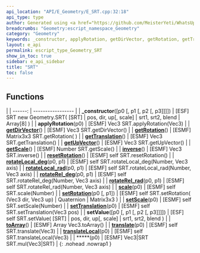 ```yaml
---
api_location: "API/E_Geometry/E_SRT.cpp:32:18"
api_type: type
author: Generated using <a href="https://github.com/MeisterYeti/WhatsUpDoc">WhatsUpDoc</a>
breadcrumbs: "Geometry:escript_namespace_Geometry"
category: "Geometry"
keywords: _constructor, applyRotation, getDirVector, getRotation, getTranslation, getUpVector, getScale, inverse, resetRotation, rotateLocal_deg, rotateLocal_rad, rotateRel_deg, rotateRel_rad, scale, setRotation, setScale, setTranslation, setValue, toArray, translate, translateLocal
layout: e_api
permalink: escript_type_Geometry_SRT
show_in_toc: true
sidebar: e_api_sidebar
title: "SRT"
toc: false
---
```


## Functions

|
| ------: | ----------------- |
| **_constructor**([p0 [, p1 [, p2 [, p3]]]]) | [ESF] SRT new Geometry.SRT( [SRT] \| pos, dir, up[, scale] \| srt1, srt2, blend \| Array[8] ) |
| **applyRotation**(p0) | [ESMF] Vec3 SRT.applyRotation(Vec3) |
| **[getDirVector](classGeometry_1_1%5F%5FSRT#classGeometry_1_1%5F%5FSRT_1a4f2e923df7bf2a3607feeb660ea4b60c)**() | [ESMF] Vec3 SRT.getDirVector() |
| **[getRotation](classGeometry_1_1%5F%5FSRT#classGeometry_1_1%5F%5FSRT_1a9081524e305cc0b3cef030753188e7d7)**() | [ESMF] Matrix3x3 SRT.getRotation( ) |
| **[getTranslation](classGeometry_1_1%5F%5FSRT#classGeometry_1_1%5F%5FSRT_1a21cc6063fb837223b85f88b9244e63e5)**() | [ESMF] Vec3 SRT.getTranslation() |
| **[getUpVector](classGeometry_1_1%5F%5FSRT#classGeometry_1_1%5F%5FSRT_1aa161333e55778ea127c66904d3f9d64a)**() | [ESMF] Vec3 SRT.getUpVector() |
| **[getScale](classGeometry_1_1%5F%5FSRT#classGeometry_1_1%5F%5FSRT_1a195c8a8a4225b46615e1f2558f905f74)**() | [ESMF] Number SRT.getScale() |
| **[inverse](classGeometry_1_1%5F%5FSRT#classGeometry_1_1%5F%5FSRT_1a4712bf6d8885cedb53a60812d282558f)**() | [ESMF] Vec3 SRT.inverse() |
| **[resetRotation](classGeometry_1_1%5F%5FSRT#classGeometry_1_1%5F%5FSRT_1a2014ac0b5e01a7c6479d924cb85aaf9d)**() | [ESMF] self SRT.resetRotation() |
| **[rotateLocal_deg](classGeometry_1_1%5F%5FSRT#classGeometry_1_1%5F%5FSRT_1a60d927201ce98de1a4c16db10f2b33eb)**(p0, p1) | [ESMF] self SRT.rotateLocal_deg(Number, Vec3 axis) |
| **[rotateLocal_rad](classGeometry_1_1%5F%5FSRT#classGeometry_1_1%5F%5FSRT_1a8208090f4b4bd1f380037f67d074bfa6)**(p0, p1) | [ESMF] self SRT.rotateLocal_rad(Number, Vec3 axis) |
| **[rotateRel_deg](classGeometry_1_1%5F%5FSRT#classGeometry_1_1%5F%5FSRT_1a4dd860de8842c0a259c6f106bdb362d3)**(p0, p1) | [ESMF] self SRT.rotateRel_deg(Number, Vec3 axis) |
| **[rotateRel_rad](classGeometry_1_1%5F%5FSRT#classGeometry_1_1%5F%5FSRT_1a0bada3bb2971c6ba9de6eecf04489232)**(p0, p1) | [ESMF] self SRT.rotateRel_rad(Number, Vec3 axis) |
| **[scale](classGeometry_1_1%5F%5FSRT#classGeometry_1_1%5F%5FSRT_1ab7a8f0e7ae20d692b2790a905c85fb01)**(p0) | [ESMF] self SRT.scale(Number) |
| **[setRotation](classGeometry_1_1%5F%5FSRT#classGeometry_1_1%5F%5FSRT_1aafb6e3cb03662b36418cee5ef8ba8bd2)**(p0 [, p1]) | [ESMF] self SRT.setRotation( (Vec3 dir, Vec3 up) \| Quaternion \| Matrix3x3 ) |
| **[setScale](classGeometry_1_1%5F%5FSRT#classGeometry_1_1%5F%5FSRT_1a863b883000f730ac7accd3558d5fa6b2)**(p0) | [ESMF] self SRT.setScale(Number) |
| **[setTranslation](classGeometry_1_1%5F%5FSRT#classGeometry_1_1%5F%5FSRT_1aae5f8d307efacf8b4fed31c2ff261e1e)**(p0) | [ESMF] self SRT.setTranslation(Vec3 pos) |
| **setValue**([p0 [, p1 [, p2 [, p3]]]]) | [ESF] self SRT.setValue( [SRT] \| pos, dir, up[, scale] \| srt1, srt2, blend ) |
| **[toArray](classGeometry_1_1%5F%5FSRT#classGeometry_1_1%5F%5FSRT_1aceec00d9231440f409074abf27174214)**() | [ESMF] Array Vec3.toArray() |
| **[translate](classGeometry_1_1%5F%5FSRT#classGeometry_1_1%5F%5FSRT_1a4a4938d40495c95d1ebb9021f3267ca3)**(p0) | [ESMF] self SRT.translate(Vec3) |
| **[translateLocal](classGeometry_1_1%5F%5FSRT#classGeometry_1_1%5F%5FSRT_1a8b1a490d1aef4d6ff215e7363ee2a94f)**(p0) | [ESMF] self SRT.translateLocal(Vec3) |
| *****(p0) | [ESMF] Vec3\|SRT SRT.mul(Vec3\|SRT) |
{: .nohead .nowrap1 }

